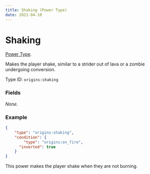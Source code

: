 ```yaml
---
title: Shaking (Power Type)
date: 2021-04-10
---
```

# Shaking

[Power Type](../power_types.md).

Makes the player shake, similar to a strider out of lava or a zombie undergoing conversion.

Type ID: `origins:shaking`

### Fields

_None._

### Example
```json
{
  	"type": "origins:shaking",
  	"condition": {
    	"type": "origins:on_fire",
      "inverted": true
  	}
}
```
This power makes the player shake when they are not burning.
